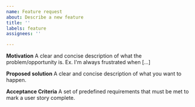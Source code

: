 ```yaml
---
name: Feature request
about: Describe a new feature
title: ''
labels: feature
assignees: ''

---
```


**Motivation**
A clear and concise description of what the problem/opportunity is. Ex. I'm always frustrated when [...]

**Proposed solution**
A clear and concise description of what you want to happen.

**Acceptance Criteria**
A set of predefined requirements that must be met to mark a user story complete.
